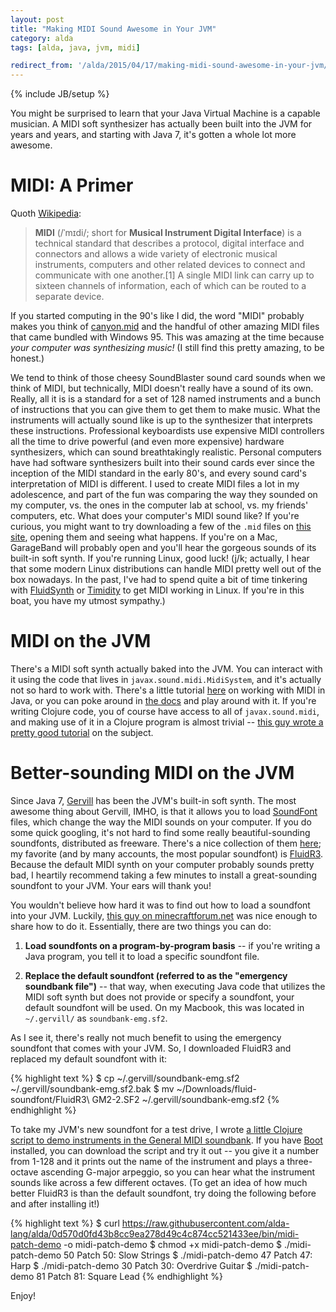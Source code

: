 ```yaml
---
layout: post
title: "Making MIDI Sound Awesome in Your JVM"
category: alda
tags: [alda, java, jvm, midi]

redirect_from: '/alda/2015/04/17/making-midi-sound-awesome-in-your-jvm/'
---
```

{% include JB/setup %}

You might be surprised to learn that your Java Virtual Machine is a capable musician. A MIDI soft synthesizer has actually been built into the JVM for years and years, and starting with Java 7, it's gotten a whole lot more awesome.

# MIDI: A Primer

Quoth [Wikipedia](http://en.wikipedia.org/wiki/MIDI):

> **MIDI** (/ˈmɪdi/; short for **Musical Instrument Digital Interface**) is a technical standard that describes a protocol, digital interface and connectors and allows a wide variety of electronic musical instruments, computers and other related devices to connect and communicate with one another.[1] A single MIDI link can carry up to sixteen channels of information, each of which can be routed to a separate device.

If you started computing in the 90's like I did, the word "MIDI" probably makes you think of [canyon.mid](https://www.youtube.com/watch?v=OIW4F285QjA) and the handful of other amazing MIDI files that came bundled with Windows 95. This was amazing at the time because *your computer was synthesizing music!* (I still find this pretty amazing, to be honest.)

We tend to think of those cheesy SoundBlaster sound card sounds when we think of MIDI, but technically, MIDI doesn't really have a sound of its own. Really, all it is is a standard for a set of 128 named instruments and a bunch of instructions that you can give them to get them to make music. What the instruments will actually sound like is up to the synthesizer that interprets these instructions. Professional keyboardists use expensive MIDI controllers all the time to drive powerful (and even more expensive) hardware synthesizers, which can sound breathtakingly realistic. Personal computers have had software synthesizers built into their sound cards ever since the inception of the MIDI standard in the early 80's, and every sound card's interpretation of MIDI is different. I used to create MIDI files a lot in my adolescence, and part of the fun was comparing the way they sounded on my computer, vs. the ones in the computer lab at school, vs. my friends' computers, etc. What does your computer's MIDI sound like? If you're curious, you might want to try downloading a few of the `.mid` files on [this site](https://sites.google.com/site/musiccurios/downloads), opening them and seeing what happens. If you're on a Mac, GarageBand will probably open and you'll hear the gorgeous sounds of its built-in soft synth. If you're running Linux, good luck! (j/k; actually, I hear that some modern Linux distributions can handle MIDI pretty well out of the box nowadays. In the past, I've had to spend quite a bit of time tinkering with [FluidSynth](http://www.fluidsynth.org) or [Timidity](http://sourceforge.net/projects/timidity) to get MIDI working in Linux. If you're in this boat, you have my utmost sympathy.)

# MIDI on the JVM

There's a MIDI soft synth actually baked into the JVM. You can interact with it using the code that lives in `javax.sound.midi.MidiSystem`, and it's actually not so hard to work with. There's a little tutorial [here](https://docs.oracle.com/javase/tutorial/sound/MIDI-synth.html) on working with MIDI in Java, or you can poke around in [the docs](https://docs.oracle.com/javase/8/docs/api/javax/sound/midi/MidiSystem.html) and play around with it. If you're writing Clojure code, you of course have access to all of `javax.sound.midi`, and making use of it in a Clojure program is almost trivial -- [this guy wrote a pretty good tutorial](https://taylodl.wordpress.com/2014/01/21/making-music-with-clojure-an-introduction-to-midi) on the subject.

# Better-sounding MIDI on the JVM

Since Java 7, [Gervill](https://java.net/projects/gervill/pages/Home) has been the JVM's built-in soft synth. The most awesome thing about Gervill, IMHO, is that it allows you to load [SoundFont](http://en.wikipedia.org/wiki/SoundFont) files, which change the way the MIDI sounds on your computer. If you do some quick googling, it's not hard to find some really beautiful-sounding soundfonts, distributed as freeware. There's a nice collection of them [here](https://musescore.org/en/handbook/soundfont); my favorite (and by many accounts, the most popular soundfont) is [FluidR3](http://www.musescore.org/download/fluid-soundfont.tar.gz). Because the default MIDI synth on your computer probably sounds pretty bad, I heartily recommend taking a few minutes to install a great-sounding soundfont to your JVM. Your ears will thank you!

You wouldn't believe how hard it was to find out how to load a soundfont into your JVM. Luckily, [this guy on minecraftforum.net](http://www.minecraftforum.net/forums/mapping-and-modding/mapping-and-modding-tutorials/1571330-better-java-midi-instrument-sounds-for-linux) was nice enough to share how to do it. Essentially, there are two things you can do:

1. **Load soundfonts on a program-by-program basis** -- if you're writing a Java program, you tell it to load a specific soundfont file.

2. **Replace the default soundfont (referred to as the "emergency soundbank file")** -- that way, when executing Java code that utilizes the MIDI soft synth but does not provide or specify a soundfont, your default soundfont will be used. On my Macbook, this was located in `~/.gervill/` as `soundbank-emg.sf2`.

As I see it, there's really not much benefit to using the emergency soundfont that comes with your JVM. So, I downloaded FluidR3 and replaced my default soundfont with it:

{% highlight text %}
$ cp ~/.gervill/soundbank-emg.sf2 ~/.gervill/soundbank-emg.sf2.bak
$ mv ~/Downloads/fluid-soundfont/FluidR3\ GM2-2.SF2 ~/.gervill/soundbank-emg.sf2
{% endhighlight %}

To take my JVM's new soundfont for a test drive, I wrote [a little Clojure script to demo instruments in the General MIDI soundbank](https://raw.githubusercontent.com/alda-lang/alda/0d570d0fd43b8cc9ea278d49c4c874cc521433ee/bin/midi-patch-demo). If you have [Boot](http://www.boot-clj.com) installed, you can download the script and try it out -- you give it a number from 1-128 and it prints out the name of the instrument and plays a three-octave ascending G-major arpeggio, so you can hear what the instrument sounds like across a few different octaves. (To get an idea of how much better FluidR3 is than the default soundfont, try doing the following before and after installing it!)

{% highlight text %}
$ curl https://raw.githubusercontent.com/alda-lang/alda/0d570d0fd43b8cc9ea278d49c4c874cc521433ee/bin/midi-patch-demo -o midi-patch-demo
$ chmod +x midi-patch-demo
$ ./midi-patch-demo 50
Patch 50: Slow Strings
$ ./midi-patch-demo 47
Patch 47: Harp
$ ./midi-patch-demo 30
Patch 30: Overdrive Guitar
$ ./midi-patch-demo 81
Patch 81: Square Lead
{% endhighlight %}

Enjoy!
